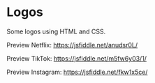 # Logos

Some logos using HTML and CSS.

Preview Netflix: https://jsfiddle.net/anudsr0L/

Preview TikTok: https://jsfiddle.net/m5fw6y03/1/

Preview Instagram: https://jsfiddle.net/fkw1x5ce/
